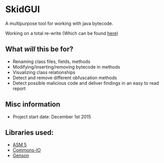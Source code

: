 # SkidGUI
A multipurpose tool for working with java bytecode. 

Working on a total re-write (Which can be found [here](https://github.com/LPK-Matt/SkidSuite2))

## What *will* this be for? 
* Renaming class files, fields, methods
* Modifying/inserting/removing bytecode in methods
* Visualizing class relationships
* Detect and remove different obfuscation methods
* Detect possible malicious code and deliver findings in an easy to read report

## Misc information
* Project start date: December 1st 2015

## Libraries used:
* [ASM 5](http://asm.ow2.org/)
* [Commons-IO](https://commons.apache.org/proper/commons-io/)
* [Genson](https://github.com/owlike/genson)
